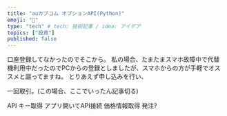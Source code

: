 ```yaml
---
title: "auカブコム オプションAPI(Python)"
emoji: "👻"
type: "tech" # tech: 技術記事 / idea: アイデア
topics: ["投資"]
published: false
---
```


口座登録してなかったのでそこから。
私の場合、たまたまスマホ故障中で代替機利用中だったのでPCからの登録としましたが、スマホからの方が手軽でオススメと謳ってますね。
とりあえず申し込みを行い、

一回取引。(この場合、ここでいったん記事切る)

API キー取得
アプリ開いてAPI接続
価格情報取得
発注?

